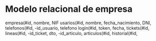 # Modelo relacional de empresa




empresa(#id, nombre, NIF
usarios(#id, nombre, fecha_nacimiento, DNI,
telefonos(#id, -id_usuario, telefono
login(#id, token, fecha,
tickets(#id, 
lineas(#id, -id_ticket, dto, -id_articulo, 
articulos(#id, 
historial(#id, 
